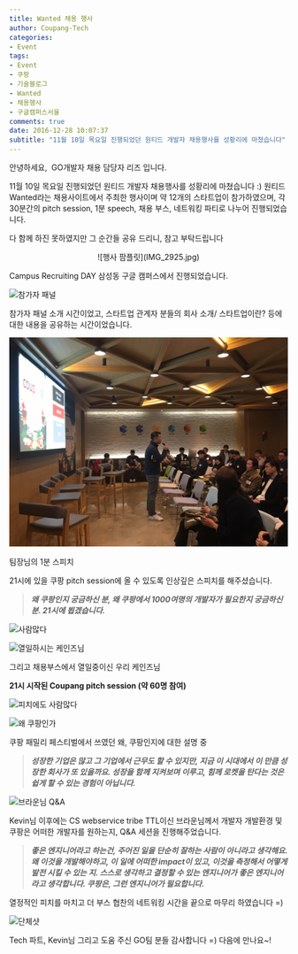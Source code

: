 ```yaml
---
title: Wanted 채용 행사
author: Coupang-Tech
categories:
- Event
tags:
- Event
- 쿠팡
- 기술블로그
- Wanted
- 채용행사
- 구글캠퍼스서울
comments: true
date: 2016-12-28 10:07:37
subtitle: "11월 10일 목요일 진행되었던 원티드 개발자 채용행사를 성황리에 마쳤습니다"
---
```


안녕하세요, 
GO개발자 채용 담당자 리즈 입니다.

11월 10일 목요일 진행되었던 원티드 개발자 채용행사를 성황리에 마쳤습니다 :)
원티드Wanted라는 채용사이트에서 주최한 행사이며 약 12개의 스타트업이 참가하였으며, 각 30분간의 pitch session, 1분 speech, 채용 부스, 네트워킹 파티로 나누어 진행되었습니다.

다 함께 하진 못하였지만 그 순간들 공유 드리니, 참고 부탁드립니다

<div align="center">![행사 팜플릿](IMG_2925.jpg)</div>

Campus Recruiting DAY 삼성동 구글 캠퍼스에서 진행되었습니다. 

![참가자 패널](IMG_2880.jpg)

참가자 패널 소개 시간이었고, 스타트업 관계자 분들의 회사 소개/ 스타트업이란? 등에 대한 내용을 공유하는 시간이었습니다.

![팀장님 스피치](IMG_2891.jpg)

팀장님의 1분 스피치

21시에 있을 쿠팡 pitch session에 올 수 있도록 인상깊은 스피치를 해주셨습니다.

>**_왜 쿠팡인지 궁금하신 분,
왜 쿠팡에서 1000여명의 개발자가 필요한지 궁금하신 분.
21시에 뵙겠습니다._**

![사람많다](IMG_2881.jpg)

![열일하시는 케인즈님](IMG_2896.jpg)

그리고 채용부스에서 열일중이신 우리 케인즈님

**21시 시작된 Coupang pitch session (약 60명 참여)**

![피치에도 사람많다](IMG_2911.jpg)

![왜 쿠팡인가](IMG_2927.jpg)

쿠팡 패밀리 페스티벌에서 쓰였던 왜, 쿠팡인지에 대한 설명 중

>**_성장한 기업은 많고 그 기업에서 근무도 할 수 있지만, 지금 이 시대에서 이 만큼 성장한 회사가 또 있을까요.
성장을 함께 지켜보며 이루고, 힘께 로켓을 탄다는 것은 쉽게 할 수 있는 경험이 아닙니다._**

![브라운님 Q&A](IMG_2910.jpg)

Kevin님 이후에는 CS webservice tribe TTL이신 브라운님께서 개발자 개발환경 및 쿠팡은 어떠한 개발자를 원하는지, Q&A 세션을 진행해주었습니다.

>**_좋은 엔지니어라고 하는건, 주어진 일을 단순히 잘하는 사람이 아니라고 생각해요.
 왜 이것을 개발해야하고, 이 일에 어떠한 impact이 있고, 이것을 측정해서 어떻게 발전 시킬 수 있는 지. 스스로 생각하고 결정할 수 있는 엔지니어가 좋은 엔지니어라고 생각합니다.
쿠팡은, 그런 엔지니어가 필요합니다._**

열정적인 피치를 마치고 더 부스 협찬의 네트워킹 시간을 끝으로 마무리 하였습니다 =)

![단체샷](IMG_2920.jpg)

Tech 파트, Kevin님 그리고 도움 주신 GO팀 분들 감사합니다 =)
다음에 만나요~!
